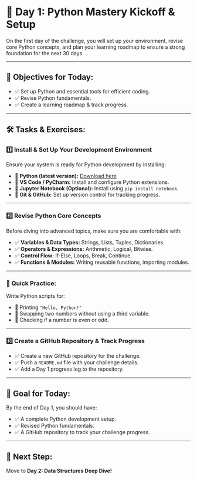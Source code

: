 # 🚀 Day 1: Python Mastery Kickoff & Setup

On the first day of the challenge, you will set up your environment, revise core Python concepts, and plan your learning roadmap to ensure a strong foundation for the next 30 days.

---

## 📌 Objectives for Today:
- ✅ Set up Python and essential tools for efficient coding.
- ✅ Revise Python fundamentals.
- ✅ Create a learning roadmap & track progress.

---

## 🛠 Tasks & Exercises:

### 1️⃣ Install & Set Up Your Development Environment
Ensure your system is ready for Python development by installing:
- 🔹 **Python (latest version):** [Download here](https://www.python.org/downloads/)
- 🔹 **VS Code / PyCharm:** Install and configure Python extensions.
- 🔹 **Jupyter Notebook (Optional):** Install using `pip install notebook`.
- 🔹 **Git & GitHub:** Set up version control for tracking progress.

---

### 2️⃣ Revise Python Core Concepts
Before diving into advanced topics, make sure you are comfortable with:
- ✅ **Variables & Data Types:** Strings, Lists, Tuples, Dictionaries.
- ✅ **Operators & Expressions:** Arithmetic, Logical, Bitwise.
- ✅ **Control Flow:** If-Else, Loops, Break, Continue.
- ✅ **Functions & Modules:** Writing reusable functions, importing modules.

---

### 📌 Quick Practice:
Write Python scripts for:
- 🔹 Printing `"Hello, Python!"`
- 🔹 Swapping two numbers without using a third variable.
- 🔹 Checking if a number is even or odd.

---

### 3️⃣ Create a GitHub Repository & Track Progress
- ✅ Create a new GitHub repository for the challenge.
- ✅ Push a `README.md` file with your challenge details.
- ✅ Add a Day 1 progress log to the repository.

---

## 🎯 Goal for Today:
By the end of Day 1, you should have:
- ✅ A complete Python development setup.
- ✅ Revised Python fundamentals.
- ✅ A GitHub repository to track your challenge progress.

---

## 📌 Next Step:
Move to **Day 2: Data Structures Deep Dive!**